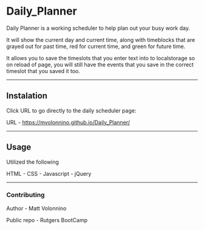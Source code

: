 # Daily_Planner

Daily Planner is a working scheduler to help plan out your busy work day.

It will show the current day and current time, along with timeblocks that are grayed out for past time, red for current time, and green for future time.

It allows you to save the timeslots that you enter text into  to localstorage so on reload of page, you will still have the events that you save in the correct timeslot that you saved it too.

-----------------------------------------------------
## Instalation

Click URL to go directly to the daily scheduler page:

URL - https://mvolonnino.github.io/Daily_Planner/

-----------------------------------------------------

## Usage
Utilized the following 

HTML -
CSS -
Javascript - 
jQuery

------------------------------------------------------


### Contributing

Author - Matt Volonnino

Public repo - Rutgers BootCamp